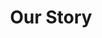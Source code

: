 ---
layout: layouts/page.njk
title: Our Story
blocks:
  - type: hero
    style: inline
    image: '/uploads/test.jpg'
    title: Lorem ipsum dolor sit amet, consectetur adipiscing elit
    button:
      text: Get in Touch
      link: '#'
  - type: text
    eyebrow: Lorem
    title: Lorem ipsum dolor sit amet, consectetur adipiscing elit
    content: >
      Lorem ipsum dolor sit amet, consectetur adipiscing elit. Sed do eiusmod tempor incididunt ut labore et dolore magna aliqua. Ut enim ad minim veniam, quis nostrud exercitation ullamco laboris nisi ut aliquip ex ea commodo consequat. Duis aute irure dolor in reprehenderit in voluptate velit esse cillum dolore eu fugiat nulla pariatur. Excepteur sint occaecat cupidatat non proident, sunt in culpa qui officia deserunt mollit anim id est laborum.
  - type: text
    theme: primary-25
    eyebrow: Lorem
    title: Lorem ipsum dolor sit amet, consectetur adipiscing elit
    content: >
      Lorem ipsum dolor sit amet, consectetur adipiscing elit. Sed do eiusmod tempor incididunt ut labore et dolore magna aliqua. Ut enim ad minim veniam, quis nostrud exercitation ullamco laboris nisi ut aliquip ex ea commodo consequat. Duis aute irure dolor in reprehenderit in voluptate velit esse cillum dolore eu fugiat nulla pariatur. Excepteur sint occaecat cupidatat non proident, sunt in culpa qui officia deserunt mollit anim id est laborum.
  - type: glass
    overlap:
      align: top
      theme: primary-25
    image: /uploads/test.jpg
    eyebrow: Lorem
    title: Lorem Ipsum
    content: >
      Lorem ipsum dolor sit amet, consectetur adipiscing elit. Sed do eiusmod tempor incididunt ut labore et dolore magna aliqua. Ut enim ad minim veniam, quis nostrud exercitation ullamco laboris nisi ut aliquip ex ea commodo consequat. Duis aute irure dolor in reprehenderit in voluptate velit esse cillum dolore eu fugiat nulla pariatur. Excepteur sint occaecat cupidatat non proident, sunt in culpa qui officia deserunt mollit anim id est laborum.
    button:
      text: Contact
      link: '#'
  - type: features
    eyebrow: Lorem
    title: Lorem ipsum dolor sit amet, consectetur adipiscing elit
    items:
      - title: Customer Satisfaction
        icon: /uploads/star-fill.svg
        content: >
          Lorem ipsum dolor sit amet, consectetur adipiscing elit. Sed do eiusmod tempor incididunt ut labore et dolore magna aliqua. Ut enim ad minim veniam, quis nostrud exercitation ullamco laboris nisi ut aliquip ex ea commodo consequat.
      - title: Trusted Partnership
        icon: /uploads/users-fill.svg
        content: >
          Lorem ipsum dolor sit amet, consectetur adipiscing elit. Sed do eiusmod tempor incididunt ut labore et dolore magna aliqua. Ut enim ad minim veniam, quis nostrud exercitation ullamco laboris nisi ut aliquip ex ea commodo consequat.
      - title: Continuous Improvement 
        icon: /uploads/chart-line-up-fill.svg
        content: >
          Lorem ipsum dolor sit amet, consectetur adipiscing elit. Sed do eiusmod tempor incididunt ut labore et dolore magna aliqua. Ut enim ad minim veniam, quis nostrud exercitation ullamco laboris nisi ut aliquip ex ea commodo consequat.
  - type: image
    src: '/uploads/test.jpg'
    alt: ''
  - type: faqs
    eyebrow: Lorem
    title: Lorem ipsum dolor sit amet, consectetur adipiscing elit
    items:
      - question: Lorem ipsum dolor sit amet?
        answer: >-  
          Lorem ipsum dolor sit amet, consectetur adipiscing elit, sed do eiusmod tempor incididunt ut labore et dolore magna aliqua. Ut enim ad minim veniam, quis nostrud exercitation ullamco laboris nisi ut aliquip ex ea commodo consequat.
      - question: Lorem ipsum dolor sit amet?
        answer: >-  
          Lorem ipsum dolor sit amet, consectetur adipiscing elit, sed do eiusmod tempor incididunt ut labore et dolore magna aliqua. Ut enim ad minim veniam, quis nostrud exercitation ullamco laboris nisi ut aliquip ex ea commodo consequat.
  - type: logos
    title: Lorem ipsum dolor sit amet
    content: >
      Lorem ipsum dolor sit amet, consectetur adipiscing elit, sed do eiusmod tempor incididunt ut labore et dolore magna aliqua. Ut enim ad minim veniam, quis nostrud exercitation ullamco laboris nisi ut aliquip ex ea commodo consequat.
  - type: testimonials
    theme: primary-25
    title: Lorem ipsum dolor sit amet
    content: >
      Lorem ipsum dolor sit amet, consectetur adipiscing elit, sed do eiusmod tempor incididunt ut labore et dolore magna aliqua. Ut enim ad minim veniam, quis nostrud exercitation ullamco laboris nisi ut aliquip ex ea commodo consequat.
    items:
      - cite: 
          name: Lorem Ipsum
          position: Lorem Ipsum
        content: >
          Lorem ipsum dolor sit amet, consectetur adipiscing elit, sed do eiusmod tempor incididunt ut labore et dolore magna aliqua. Ut enim ad minim veniam, quis nostrud exercitation ullamco laboris nisi ut aliquip ex ea commodo consequat.
      - cite: 
          name: Lorem Ipsum
          position: Lorem Ipsum
        content: >
          Lorem ipsum dolor sit amet, consectetur adipiscing elit, sed do eiusmod tempor incididunt ut labore et dolore magna aliqua. Ut enim ad minim veniam, quis nostrud exercitation ullamco laboris nisi ut aliquip ex ea commodo consequat.
      - cite: 
          name: Lorem Ipsum
          position: Lorem Ipsum
        content: >
          Lorem ipsum dolor sit amet, consectetur adipiscing elit, sed do eiusmod tempor incididunt ut labore et dolore magna aliqua. Ut enim ad minim veniam, quis nostrud exercitation ullamco laboris nisi ut aliquip ex ea commodo consequat.
  - type: action
    title: Lorem ipsum dolor sit amet
    overlap:
      align: top
      theme: primary-25
    content: >
      Lorem ipsum dolor sit amet, consectetur adipiscing elit, sed do eiusmod tempor incididunt ut labore et dolore magna aliqua. Ut enim ad minim veniam, quis nostrud exercitation ullamco laboris nisi ut aliquip ex ea commodo consequat.
    button:
      text: Test
      link: '#'
---